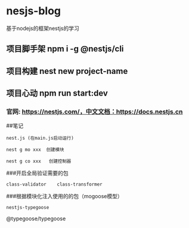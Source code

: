 ﻿# nesjs-blog
基于nodejs的框架nestjs的学习

## 项目脚手架 npm i -g @nestjs/cli 

## 项目构建   nest new project-name

## 项目心动  npm run start:dev

### 官网: https://nestjs.com/，中文文档：https://docs.nestjs.cn


##笔记

	nest.js (在main.js启动运行)
	
	nest g mo xxx  创建模块

	nest g co xxx	创建控制器


###开启全局验证需要的包
	
	class-validator    class-transformer

###根据模块化注入使用的的包（mogoose模型）

	nestjs-typegoose


@typegoose/typegoose




